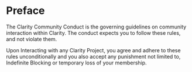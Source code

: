 # Preface

The Clarity Community Conduct is the governing guidelines on community interaction
within Clarity. The conduct expects you to follow these rules, and not violate them.

Upon Interacting with any Clarity Project, you agree and adhere to these rules unconditionally
and you also accept any punishment not limited to, Indefinite Blocking or temporary
loss of your membership.
